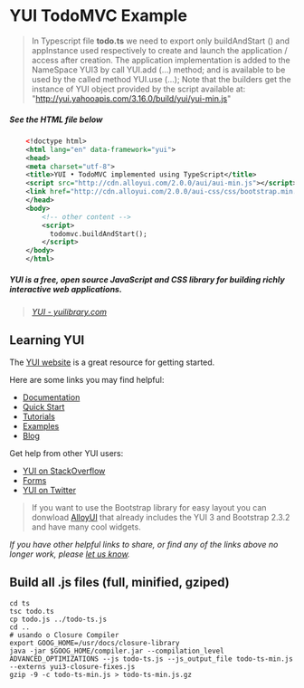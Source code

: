 # YUI TodoMVC Example

> In Typescript file **todo.ts** we need to export only buildAndStart () and appInstance used respectively to create and launch the application / access after creation. The application implementation is added to the NameSpace YUI3 by call YUI.add (...) method; and is available to be used by the called method YUI.use (...); 
> Note that the builders get the instance of YUI object provided by the script available at: "http://yui.yahooapis.com/3.16.0/build/yui/yui-min.js"

##### See the HTML file below

```xml
    <!doctype html>
    <html lang="en" data-framework="yui">
    <head>
    <meta charset="utf-8">
    <title>YUI • TodoMVC implemented using TypeScript</title>
    <script src="http://cdn.alloyui.com/2.0.0/aui/aui-min.js"></script>
    <link href="http://cdn.alloyui.com/2.0.0/aui-css/css/bootstrap.min.css" rel="stylesheet"></link>
    </head>
    <body>
	    <!-- other content -->
	    <script>
	      todomvc.buildAndStart();
	    </script>
    </body>
    </html>
```

##### YUI is a free, open source JavaScript and CSS library for building richly interactive web applications.

> _[YUI - yuilibrary.com](http://yuilibrary.com)_

## Learning YUI

The [YUI website](http://yuilibrary.com) is a great resource for getting started.

Here are some links you may find helpful:

* [Documentation](http://yuilibrary.com/yui/docs)
* [Quick Start](http://yuilibrary.com/yui/quick-start)
* [Tutorials](http://yuilibrary.com/yui/docs/tutorials)
* [Examples](http://yuilibrary.com/yui/docs/examples)
* [Blog](http://yuiblog.com)

Get help from other YUI users:

* [YUI on StackOverflow](http://stackoverflow.com/questions/tagged/yui)
* [Forms](http://yuilibrary.com/forum)
* [YUI on Twitter](http://twitter.com/yuilibrary)

> If you want to use the Bootstrap library for easy layout you can donwload [AlloyUI](http://alloyui.com/versions/2.0.x/) that already includes the YUI 3 and Bootstrap 2.3.2 and have many cool widgets.


_If you have other helpful links to share, or find any of the links above no longer work, please [let us know](https://github.com/joao-parana/todo-ts/issues)._


## Build all .js files (full, minified, gziped)

    cd ts
    tsc todo.ts
    cp todo.js ../todo-ts.js
    cd ..
    # usando o Closure Compiler
    export GOOG_HOME=/usr/docs/closure-library
    java -jar $GOOG_HOME/compiler.jar --compilation_level ADVANCED_OPTIMIZATIONS --js todo-ts.js --js_output_file todo-ts-min.js --externs yui3-closure-fixes.js
    gzip -9 -c todo-ts-min.js > todo-ts-min.js.gz
 
